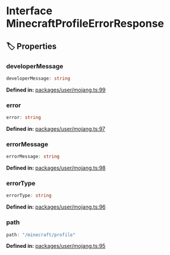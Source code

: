 # Interface MinecraftProfileErrorResponse

## 🏷️ Properties

### developerMessage

```ts
developerMessage: string
```
<p style="font-size: 14px; color: var(--vp-c-text-2)">
<strong>Defined in:</strong> <a href="https://github.com/voxelum/minecraft-launcher-core-node/blob/master/packages/user/mojang.ts#L99" target="_blank" rel="noreferrer">packages/user/mojang.ts:99</a>
</p>


### error

```ts
error: string
```
<p style="font-size: 14px; color: var(--vp-c-text-2)">
<strong>Defined in:</strong> <a href="https://github.com/voxelum/minecraft-launcher-core-node/blob/master/packages/user/mojang.ts#L97" target="_blank" rel="noreferrer">packages/user/mojang.ts:97</a>
</p>


### errorMessage

```ts
errorMessage: string
```
<p style="font-size: 14px; color: var(--vp-c-text-2)">
<strong>Defined in:</strong> <a href="https://github.com/voxelum/minecraft-launcher-core-node/blob/master/packages/user/mojang.ts#L98" target="_blank" rel="noreferrer">packages/user/mojang.ts:98</a>
</p>


### errorType

```ts
errorType: string
```
<p style="font-size: 14px; color: var(--vp-c-text-2)">
<strong>Defined in:</strong> <a href="https://github.com/voxelum/minecraft-launcher-core-node/blob/master/packages/user/mojang.ts#L96" target="_blank" rel="noreferrer">packages/user/mojang.ts:96</a>
</p>


### path

```ts
path: "/minecraft/profile"
```
<p style="font-size: 14px; color: var(--vp-c-text-2)">
<strong>Defined in:</strong> <a href="https://github.com/voxelum/minecraft-launcher-core-node/blob/master/packages/user/mojang.ts#L95" target="_blank" rel="noreferrer">packages/user/mojang.ts:95</a>
</p>


